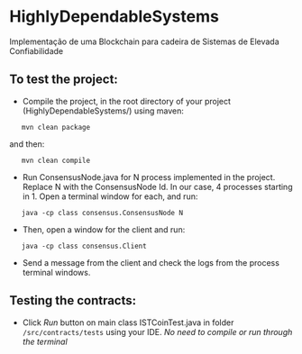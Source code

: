 # HighlyDependableSystems

Implementação de uma Blockchain para cadeira de Sistemas de Elevada Confiabilidade

## To test the project:

- Compile the project, in the root directory of your project (HighlyDependableSystems/) using maven:

```
   mvn clean package
```

and then:

```
   mvn clean compile
```

- Run ConsensusNode.java for N process implemented in the project. Replace N with the ConsensusNode Id. In our case, 4 processes starting in 1. Open a terminal window for each, and run:

```
   java -cp class consensus.ConsensusNode N
```

- Then, open a window for the client and run:

```
   java -cp class consensus.Client
```

- Send a message from the client and check the logs from the process terminal windows.

## Testing the contracts:

- Click _Run_ button on main class ISTCoinTest.java in folder `/src/contracts/tests` using your IDE. _No need to compile or run through the terminal_
